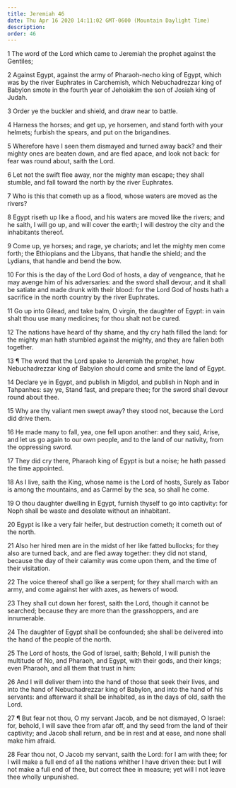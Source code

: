 ```yaml
---
title: Jeremiah 46
date: Thu Apr 16 2020 14:11:02 GMT-0600 (Mountain Daylight Time)
description: 
order: 46
---
```


<p>
  1 The word of the Lord which came to Jeremiah the prophet against the
  Gentiles;
</p>
<p>
  2 Against Egypt, against the army of Pharaoh-necho king of Egypt, which was by
  the river Euphrates in Carchemish, which Nebuchadrezzar king of Babylon smote
  in the fourth year of Jehoiakim the son of Josiah king of Judah.
</p>
<p>3 Order ye the buckler and shield, and draw near to battle.</p>
<p>
  4 Harness the horses; and get up, ye horsemen, and stand forth with your
  helmets; furbish the spears, and put on the brigandines.
</p>
<p>
  5 Wherefore have I seen them dismayed and turned away back? and their mighty
  ones are beaten down, and are fled apace, and look not back: for fear was
  round about, saith the Lord.
</p>
<p>
  6 Let not the swift flee away, nor the mighty man escape; they shall stumble,
  and fall toward the north by the river Euphrates.
</p>
<p>
  7 Who is this that cometh up as a flood, whose waters are moved as the rivers?
</p>
<p>
  8 Egypt riseth up like a flood, and his waters are moved like the rivers; and
  he saith, I will go up, and will cover the earth; I will destroy the city and
  the inhabitants thereof.
</p>
<p>
  9 Come up, ye horses; and rage, ye chariots; and let the mighty men come
  forth; the Ethiopians and the Libyans, that handle the shield; and the
  Lydians, that handle and bend the bow.
</p>
<p>
  10 For this is the day of the Lord God of hosts, a day of vengeance, that he
  may avenge him of his adversaries: and the sword shall devour, and it shall be
  satiate and made drunk with their blood: for the Lord God of hosts hath a
  sacrifice in the north country by the river Euphrates.
</p>
<p>
  11 Go up into Gilead, and take balm, O virgin, the daughter of Egypt: in vain
  shalt thou use many medicines; for thou shalt not be cured.
</p>
<p>
  12 The nations have heard of thy shame, and thy cry hath filled the land: for
  the mighty man hath stumbled against the mighty, and they are fallen both
  together.
</p>
<p>
  13 &#xB6; The word that the Lord spake to Jeremiah the prophet, how
  Nebuchadrezzar king of Babylon should come and smite the land of Egypt.
</p>
<p>
  14 Declare ye in Egypt, and publish in Migdol, and publish in Noph and in
  Tahpanhes: say ye, Stand fast, and prepare thee; for the sword shall devour
  round about thee.
</p>
<p>
  15 Why are thy valiant men swept away? they stood not, because the Lord did
  drive them.
</p>
<p>
  16 He made many to fall, yea, one fell upon another: and they said, Arise, and
  let us go again to our own people, and to the land of our nativity, from the
  oppressing sword.
</p>
<p>
  17 They did cry there, Pharaoh king of Egypt is but a noise; he hath passed
  the time appointed.
</p>
<p>
  18 As I live, saith the King, whose name is the Lord of hosts, Surely as Tabor
  is among the mountains, and as Carmel by the sea, so shall he come.
</p>
<p>
  19 O thou daughter dwelling in Egypt, furnish thyself to go into captivity:
  for Noph shall be waste and desolate without an inhabitant.
</p>
<p>
  20 Egypt is like a very fair heifer, but destruction cometh; it cometh out of
  the north.
</p>
<p>
  21 Also her hired men are in the midst of her like fatted bullocks; for they
  also are turned back, and are fled away together: they did not stand, because
  the day of their calamity was come upon them, and the time of their
  visitation.
</p>
<p>
  22 The voice thereof shall go like a serpent; for they shall march with an
  army, and come against her with axes, as hewers of wood.
</p>
<p>
  23 They shall cut down her forest, saith the Lord, though it cannot be
  searched; because they are more than the grasshoppers, and are innumerable.
</p>
<p>
  24 The daughter of Egypt shall be confounded; she shall be delivered into the
  hand of the people of the north.
</p>
<p>
  25 The Lord of hosts, the God of Israel, saith; Behold, I will punish the
  multitude of No, and Pharaoh, and Egypt, with their gods, and their kings;
  even Pharaoh, and all them that trust in him:
</p>
<p>
  26 And I will deliver them into the hand of those that seek their lives, and
  into the hand of Nebuchadrezzar king of Babylon, and into the hand of his
  servants: and afterward it shall be inhabited, as in the days of old, saith
  the Lord.
</p>
<p>
  27 &#xB6; But fear not thou, O my servant Jacob, and be not dismayed, O
  Israel: for, behold, I will save thee from afar off, and thy seed from the
  land of their captivity; and Jacob shall return, and be in rest and at ease,
  and none shall make him afraid.
</p>
<p>
  28 Fear thou not, O Jacob my servant, saith the Lord: for I am with thee; for
  I will make a full end of all the nations whither I have driven thee: but I
  will not make a full end of thee, but correct thee in measure; yet will I not
  leave thee wholly unpunished.
</p>

